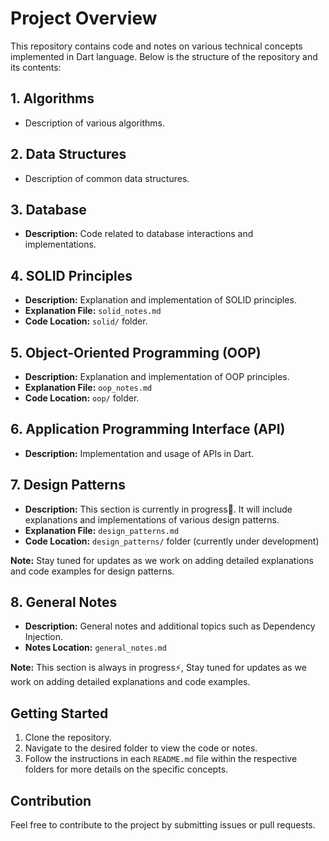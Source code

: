 # Project Overview

This repository contains code and notes on various technical concepts implemented in Dart language. Below is the structure of the repository and its contents:

## 1. Algorithms
- Description of various algorithms.

## 2. Data Structures
- Description of common data structures.

## 3. Database
- **Description:** Code related to database interactions and implementations.

## 4. SOLID Principles
- **Description:** Explanation and implementation of SOLID principles.
- **Explanation File:** `solid_notes.md`
- **Code Location:** `solid/` folder.

## 5. Object-Oriented Programming (OOP)
- **Description:** Explanation and implementation of OOP principles.
- **Explanation File:** `oop_notes.md`
- **Code Location:** `oop/` folder.

## 6. Application Programming Interface (API)
- **Description:** Implementation and usage of APIs in Dart.

## 7. Design Patterns
- **Description:** This section is currently in progress🚀. It will include explanations and implementations of various design patterns.
- **Explanation File:** `design_patterns.md` 
- **Code Location:** `design_patterns/` folder (currently under development)

**Note:** Stay tuned for updates as we work on adding detailed explanations and code examples for design patterns.

## 8. General Notes
- **Description:** General notes and additional topics such as Dependency Injection.
- **Notes Location:** `general_notes.md`

**Note:**  This section is always in progress⚡, Stay tuned for updates as we work on adding detailed explanations and code examples.

## Getting Started
1. Clone the repository.
2. Navigate to the desired folder to view the code or notes.
3. Follow the instructions in each `README.md` file within the respective folders for more details on the specific concepts.

## Contribution
Feel free to contribute to the project by submitting issues or pull requests.

